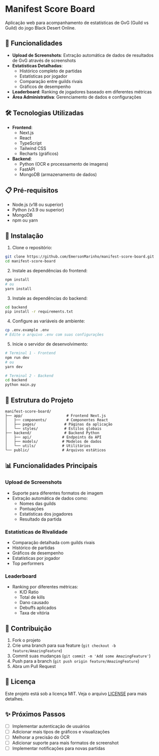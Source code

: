 # Manifest Score Board

Aplicação web para acompanhamento de estatísticas de GvG (Guild vs Guild) do jogo Black Desert Online.

## 🚀 Funcionalidades

- **Upload de Screenshots**: Extração automática de dados de resultados de GvG através de screenshots
- **Estatísticas Detalhadas**: 
  - Histórico completo de partidas
  - Estatísticas por jogador
  - Comparação entre guilds rivais
  - Gráficos de desempenho
- **Leaderboard**: Ranking de jogadores baseado em diferentes métricas
- **Área Administrativa**: Gerenciamento de dados e configurações

## 🛠️ Tecnologias Utilizadas

- **Frontend**:
  - Next.js
  - React
  - TypeScript
  - Tailwind CSS
  - Recharts (gráficos)
- **Backend**:
  - Python (OCR e processamento de imagens)
  - FastAPI
  - MongoDB (armazenamento de dados)

## 📋 Pré-requisitos

- Node.js (v18 ou superior)
- Python (v3.9 ou superior)
- MongoDB
- npm ou yarn

## 🔧 Instalação

1. Clone o repositório:
```bash
git clone https://github.com/EmersonMarinho/manifest-score-board.git
cd manifest-score-board
```

2. Instale as dependências do frontend:
```bash
npm install
# ou
yarn install
```

3. Instale as dependências do backend:
```bash
cd backend
pip install -r requirements.txt
```

4. Configure as variáveis de ambiente:
```bash
cp .env.example .env
# Edite o arquivo .env com suas configurações
```

5. Inicie o servidor de desenvolvimento:
```bash
# Terminal 1 - Frontend
npm run dev
# ou
yarn dev

# Terminal 2 - Backend
cd backend
python main.py
```

## 📁 Estrutura do Projeto

```
manifest-score-board/
├── app/                    # Frontend Next.js
│   ├── components/         # Componentes React
│   ├── pages/             # Páginas da aplicação
│   └── styles/            # Estilos globais
├── backend/               # Backend Python
│   ├── api/              # Endpoints da API
│   ├── models/           # Modelos de dados
│   └── utils/            # Utilitários
└── public/               # Arquivos estáticos
```

## 📊 Funcionalidades Principais

### Upload de Screenshots
- Suporte para diferentes formatos de imagem
- Extração automática de dados como:
  - Nomes das guilds
  - Pontuações
  - Estatísticas dos jogadores
  - Resultado da partida

### Estatísticas de Rivalidade
- Comparação detalhada com guilds rivais
- Histórico de partidas
- Gráficos de desempenho
- Estatísticas por jogador
- Top performers

### Leaderboard
- Ranking por diferentes métricas:
  - K/D Ratio
  - Total de kills
  - Dano causado
  - Debuffs aplicados
  - Taxa de vitória

## 🤝 Contribuição

1. Fork o projeto
2. Crie uma branch para sua feature (`git checkout -b feature/AmazingFeature`)
3. Commit suas mudanças (`git commit -m 'Add some AmazingFeature'`)
4. Push para a branch (`git push origin feature/AmazingFeature`)
5. Abra um Pull Request

## 📝 Licença

Este projeto está sob a licença MIT. Veja o arquivo [LICENSE](LICENSE) para mais detalhes.

## ✨ Próximos Passos

- [ ] Implementar autenticação de usuários
- [ ] Adicionar mais tipos de gráficos e visualizações
- [ ] Melhorar a precisão do OCR
- [ ] Adicionar suporte para mais formatos de screenshot
- [ ] Implementar notificações para novas partidas
